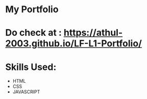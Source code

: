 # My Portfolio

# Do check at : https://athul-2003.github.io/LF-L1-Portfolio/ 

# Skills Used:
  - HTML
  - CSS
  - JAVASCRIPT
